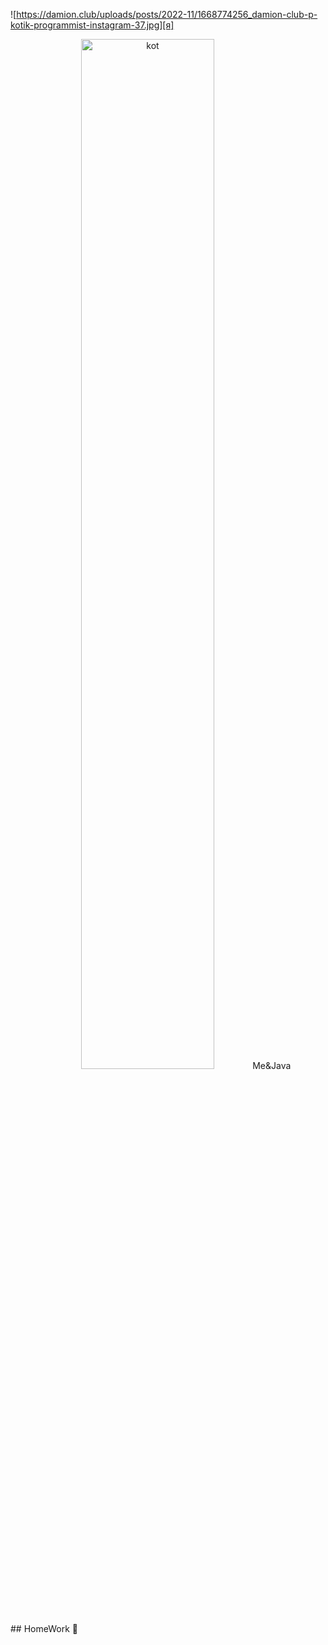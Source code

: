 ![https://damion.club/uploads/posts/2022-11/1668774256_damion-club-p-kotik-programmist-instagram-37.jpg][я]
<div style="text-align: center;"><img src="https://encrypted-tbn3.gstatic.com/images?q=tbn:ANd9GcSCins78LX4SRYSnPUxL6JQ9y7NI3JqUdUUf24FpGFfZvV8Veh5" width="65%"   alt="kot"<figcaption>
    Me&Java
   </figcaption>
</div>
## HomeWork  📝 

